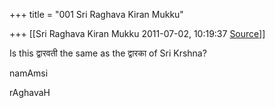 +++
title = "001 Sri Raghava Kiran Mukku"

+++
[[Sri Raghava Kiran Mukku	2011-07-02, 10:19:37 [Source](https://groups.google.com/g/bvparishat/c/P0X-zrH2qgo)]]



Is this द्वारवती the same as the द्वारका of Sri Krshna?

  

namAmsi

rAghavaH

